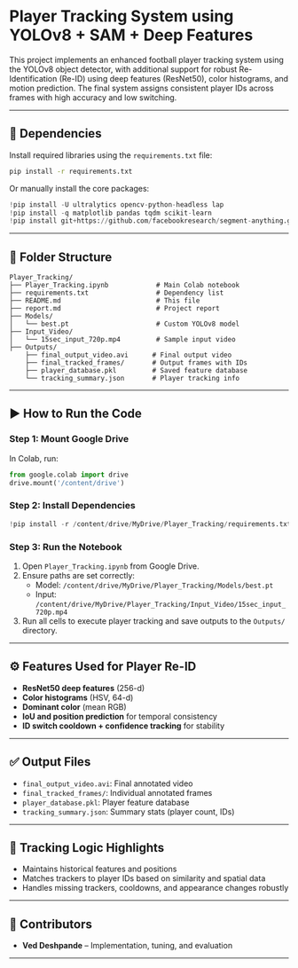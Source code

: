 # Player Tracking System using YOLOv8 + SAM + Deep Features

This project implements an enhanced football player tracking system using the YOLOv8 object detector, with additional support for robust Re-Identification (Re-ID) using deep features (ResNet50), color histograms, and motion prediction. The final system assigns consistent player IDs across frames with high accuracy and low switching.

---

## 🔧 Dependencies

Install required libraries using the `requirements.txt` file:

```bash
pip install -r requirements.txt
```

Or manually install the core packages:

```python
!pip install -U ultralytics opencv-python-headless lap
!pip install -q matplotlib pandas tqdm scikit-learn
!pip install git+https://github.com/facebookresearch/segment-anything.git
```

---

## 📁 Folder Structure

```
Player_Tracking/
├── Player_Tracking.ipynb            # Main Colab notebook
├── requirements.txt                 # Dependency list
├── README.md                        # This file
├── report.md                        # Project report
├── Models/
│   └── best.pt                      # Custom YOLOv8 model
├── Input_Video/
│   └── 15sec_input_720p.mp4         # Sample input video
├── Outputs/
    ├── final_output_video.avi      # Final output video
    ├── final_tracked_frames/       # Output frames with IDs
    ├── player_database.pkl         # Saved feature database
    └── tracking_summary.json       # Player tracking info
```

---

## ▶️ How to Run the Code

### **Step 1: Mount Google Drive**

In Colab, run:

```python
from google.colab import drive
drive.mount('/content/drive')
```

### **Step 2: Install Dependencies**

```python
!pip install -r /content/drive/MyDrive/Player_Tracking/requirements.txt
```

### **Step 3: Run the Notebook**

1. Open `Player_Tracking.ipynb` from Google Drive.
2. Ensure paths are set correctly:
   - Model: `/content/drive/MyDrive/Player_Tracking/Models/best.pt`
   - Input: `/content/drive/MyDrive/Player_Tracking/Input_Video/15sec_input_720p.mp4`
3. Run all cells to execute player tracking and save outputs to the `Outputs/` directory.

---

## ⚙️ Features Used for Player Re-ID

- **ResNet50 deep features** (256-d)
- **Color histograms** (HSV, 64-d)
- **Dominant color** (mean RGB)
- **IoU and position prediction** for temporal consistency
- **ID switch cooldown + confidence tracking** for stability

---

## ✅ Output Files

- `final_output_video.avi`: Final annotated video
- `final_tracked_frames/`: Individual annotated frames
- `player_database.pkl`: Player feature database
- `tracking_summary.json`: Summary stats (player count, IDs)

---

## 🧠 Tracking Logic Highlights

- Maintains historical features and positions
- Matches trackers to player IDs based on similarity and spatial data
- Handles missing trackers, cooldowns, and appearance changes robustly

---

## 🤝 Contributors

- **Ved Deshpande** – Implementation, tuning, and evaluation

---

##

